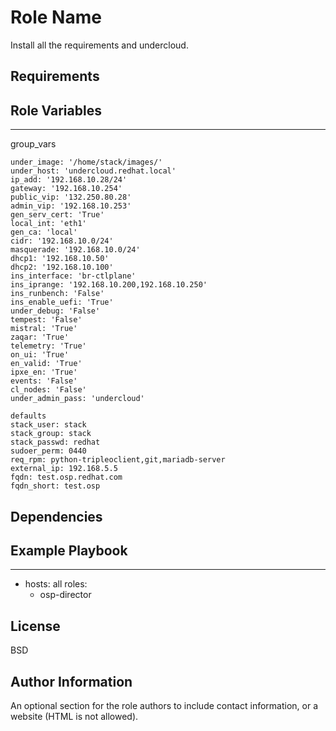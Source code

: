 Role Name
=========
Install all the requirements and undercloud.

Requirements
------------


Role Variables
--------------
---
group_vars
```
under_image: '/home/stack/images/' 
under_host: 'undercloud.redhat.local' 
ip_add: '192.168.10.28/24'
gateway: '192.168.10.254' 
public_vip: '132.250.80.28' 
admin_vip: '192.168.10.253' 
gen_serv_cert: 'True' 
local_int: 'eth1' 
gen_ca: 'local' 
cidr: '192.168.10.0/24' 
masquerade: '192.168.10.0/24'
dhcp1: '192.168.10.50' 
dhcp2: '192.168.10.100' 
ins_interface: 'br-ctlplane' 
ins_iprange: '192.168.10.200,192.168.10.250' 
ins_runbench: 'False' 
ins_enable_uefi: 'True' 
under_debug: 'False' 
tempest: 'False' 
mistral: 'True' 
zaqar: 'True' 
telemetry: 'True' 
on_ui: 'True' 
en_valid: 'True' 
ipxe_en: 'True' 
events: 'False' 
cl_nodes: 'False' 
under_admin_pass: 'undercloud'

defaults
stack_user: stack
stack_group: stack
stack_passwd: redhat
sudoer_perm: 0440
req_rpm: python-tripleoclient,git,mariadb-server
external_ip: 192.168.5.5
fqdn: test.osp.redhat.com
fqdn_short: test.osp
```


Dependencies
------------


Example Playbook
----------------
---
  - hosts: all
    roles:
      - osp-director


License
-------

BSD

Author Information
------------------

An optional section for the role authors to include contact information, or a website (HTML is not allowed).
